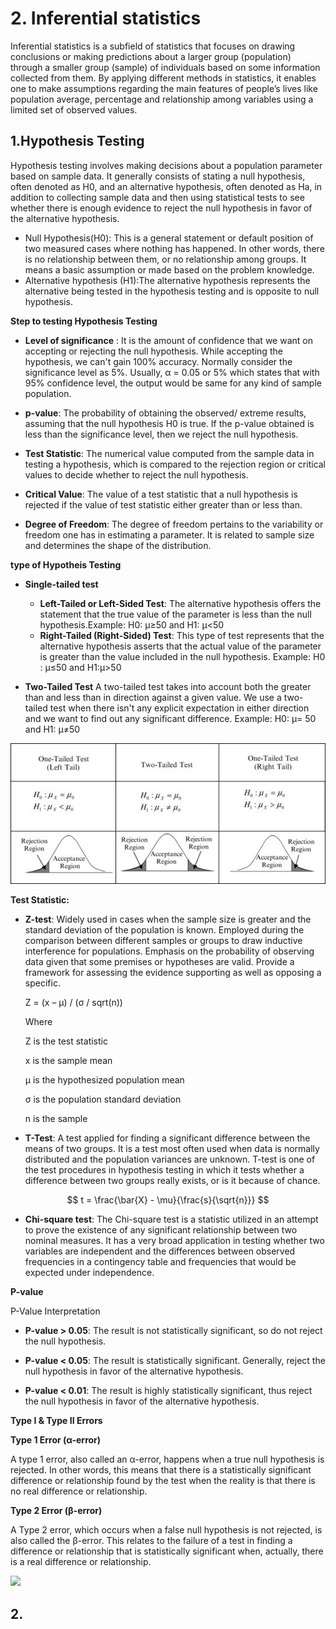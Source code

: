 # 2.  **Inferential statistics**
Inferential statistics is a subfield of statistics that focuses on drawing conclusions or making predictions about a larger group (population) through a smaller group (sample) of individuals based on some information collected from them. By applying different methods in statistics, it enables one to make assumptions regarding the main features of people’s lives like population average, percentage and relationship among variables using a limited set of observed values.
## 1.**Hypothesis Testing**
Hypothesis testing involves making decisions about a population parameter based on sample data. It generally consists of stating a null hypothesis, often denoted as H0, and an alternative hypothesis, often denoted as Ha, in addition to collecting sample data and then using statistical tests to see whether there is enough evidence to reject the null hypothesis in favor of the alternative hypothesis.
- Null Hypothesis(H0): This is a general statement or default position of two measured cases where nothing has happened. In other words, there is no relationship between them, or no relationship among groups. It means a basic assumption or made based on the problem knowledge.
- Alternative hypothesis (H1):The alternative hypothesis represents the alternative being tested in the hypothesis testing and is opposite to null hypothesis.

**Step to testing Hypothesis Testing**

- **Level of significance** : It is the amount of confidence that we want on accepting or rejecting the null hypothesis. While accepting the hypothesis, we can't gain 100% accuracy. Normally consider the significance level as 5%. Usually, α = 0.05 or 5% which states that with 95% confidence level, the output would be same for any kind of sample population.
- **p-value**: The probability of obtaining the observed/ extreme results, assuming that the null hypothesis H0 is true. If the p-value obtained is less than the significance level, then we reject the null hypothesis.
- **Test Statistic**: The numerical value computed from the sample data in testing a hypothesis, which is compared to the rejection region or critical values to decide whether to reject the null hypothesis.
- **Critical Value**: The value of a test statistic that a null hypothesis is rejected if the value of test statistic either greater than or less than.

- **Degree of Freedom**: The degree of freedom pertains to the variability or freedom one has in estimating a parameter. It is related to sample size and determines the shape of the distribution.

**type of Hypotheis Testing**
- **Single-tailed test**

    - **Left-Tailed or Left-Sided Test**: The alternative hypothesis offers the statement that the true value of the parameter is less than the null hypothesis.Example: H0​:
μ≥50 and H1: μ<50
    - **Right-Tailed (Right-Sided) Test**: This type of test represents that the alternative hypothesis asserts that the actual value of the parameter is greater than the value included in the null hypothesis. 
    Example: H0 : μ≤50 and H1:μ>50
- **Two-Tailed Test**
A two-tailed test takes into account both the greater than and less than in direction against a given value. We use a two-tailed test when there isn't any explicit expectation in either direction and we want to find out any significant difference.
Example: H0: μ= 50 and H1: μ≠50

![Sample Image](https://github.com/AIDataFoundation/Before-ML/blob/main/image/one%20side%20and%20two%20side%20tailed%20hypotheiss.jpeg)

**Test Statistic:**

- **Z-test**: Widely used in cases when the sample size is greater and the standard deviation of the population is known. Employed during the comparison between different samples or groups to draw inductive interference for populations. Emphasis on the probability of observing data given that some premises or hypotheses are valid. Provide a framework for assessing the evidence supporting as well as opposing a specific.

   Z = (x – μ) / (σ / sqrt(n))

    Where

    Z is the test statistic

    x is the sample mean

    μ is the hypothesized population mean

    σ is the population standard deviation

    n is the sample 

- **T-Test**: A test applied for finding a significant difference between the means of two groups. It is a test most often used when data is normally distributed and the population variances are unknown. T-test is one of the test procedures in hypothesis testing in which it tests whether a difference between two groups really exists, or is it because of chance.

$$
t = \frac{\bar{X} - \mu}{\frac{s}{\sqrt{n}}}
$$


- **Chi-square test**: The Chi-square test is a statistic utilized in an attempt to prove the existence of any significant relationship between two nominal measures. It has a very broad application in testing whether two variables are independent and the differences between observed frequencies in a contingency table and frequencies that would be expected under independence.

**P-value**

P-Value Interpretation

- **P-value > 0.05**: The result is not statistically significant, so do not reject the null hypothesis.
  
- **P-value < 0.05**: The result is statistically significant. Generally, reject the null hypothesis in favor of the alternative hypothesis.

- **P-value < 0.01**: The result is highly statistically significant, thus reject the null hypothesis in favor of the alternative hypothesis.

**Type I & Type II Errors** 

**Type 1 Error (α-error)**

A type 1 error, also called an α-error, happens when a true null hypothesis is rejected. In other words, this means that there is a statistically significant difference or relationship found by the test when the reality is that there is no real difference or relationship.

**Type 2 Error (β-error)**

A Type 2 error, which occurs when a false null hypothesis is not rejected, is also called the β-error. This relates to the failure of a test in finding a difference or relationship that is statistically significant when, actually, there is a real difference or relationship.

![
](https://)


## 2.